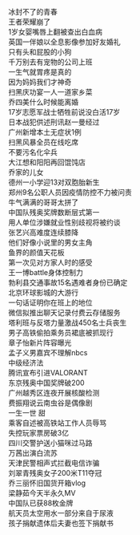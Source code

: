 冰封不了的青春  
王者荣耀崩了  
1岁女婴嘴唇上翻被查出白血病  
英国一伴娘以全息影像参加好友婚礼  
只有头和屁股的小狗  
千万别去有宠物的公司上班  
一生气就胃疼是真的  
因为妈妈我们才神奇  
扫黑庆功宴一人一道家乡菜  
乔四美什么时候能离婚  
17岁志愿军战士牺牲前说没白活17岁  
日本战犯供述刑讯赵一曼经过  
广州新增本土无症状1例  
扫黑风暴全员在线吃席  
不要污名化伞兵  
大江想和阳阳再回馄饨店  
乔家的儿女  
德州一小学迎13对双胞胎新生  
郑州9名公职人员因疫情防控不力被问责  
牛气满满的哥哥太拼了  
中国队残奥奖牌数断层式第一  
用人单位涉嫌就业性别歧视将被约谈  
张艺兴高难度连续膝降  
他们好像小说里的男女主角  
鱼界的颜值天花板  
第一次见对方家人时的感受  
王一博battle身体控制力  
勃利县交通事故15名遇难者身份已确定  
北京环球影城的大游行  
一句话证明你在班上的地位  
微信拟推出聊天记录付费云存储服务  
塔利班与反塔力量激战450名士兵丧生  
男子高铁偷拍乘务员裙底被抓现行  
章子怡新片阵容曝光  
孟子义男嘉宾不理解nbcs  
中级经济法  
腾讯宣布引进VALORANT  
东京残奥中国奖牌破200  
广州越秀区连夜开展核酸检测  
费振翔说云南虫谷是偶像剧  
一生一世 甜  
乘客自述被高铁站工作人员辱骂  
失控玩家票房破3亿  
四川交警护送小猫咪过马路  
万茜出演白流苏  
天津民警相声式拦截电信诈骗  
刘翠青残奥女子200米T11夺冠  
乔三丽怀旧国货开箱vlog  
梁静茹今天半永久MV  
中国队已获88枚金牌  
航天员太空用水一部分来自于尿液  
孩子捐献遗体后夫妻也签下捐献书  
